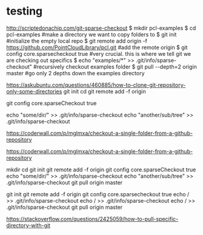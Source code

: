 # testing
http://scriptedonachip.com/git-sparse-checkout
$ mkdir pcl-examples
$ cd pcl-examples								#make a directory we want to copy folders to
$ git init                            			#initialize the empty local repo
$ git remote add origin -f https://github.com/PointCloudLibrary/pcl.git     #add the remote origin
$ git config core.sparsecheckout true			#very crucial. this is where we tell git we are checking out specifics
$ echo "examples/*" >> .git/info/sparse-checkout" #recursively checkout examples folder
$ git pull --depth=2 origin master			#go only 2 depths down the examples directory

https://askubuntu.com/questions/460885/how-to-clone-git-repository-only-some-directories
git init <repo>
cd <repo>
git remote add -f origin <url>

git config core.sparseCheckout true

echo "some/dir/" >> .git/info/sparse-checkout
echo "another/sub/tree" >> .git/info/sparse-checkout

https://coderwall.com/p/mglmxa/checkout-a-single-folder-from-a-github-repository

https://coderwall.com/p/mglmxa/checkout-a-single-folder-from-a-github-repository

mkdir <repo>
cd <repo>
git init
git remote add -f origin <url>
  git config core.sparseCheckout true
  echo "some/dir/" >> .git/info/sparse-checkout
echo "another/sub/tree" >> .git/info/sparse-checkout
  git pull origin master
  
  
  git init
git remote add -f origin <url>
git config core.sparsecheckout true
echo <dir1>/ >> .git/info/sparse-checkout
echo <dir2>/ >> .git/info/sparse-checkout
echo <dir3>/ >> .git/info/sparse-checkout
git pull origin master
  
  https://stackoverflow.com/questions/2425059/how-to-pull-specific-directory-with-git
